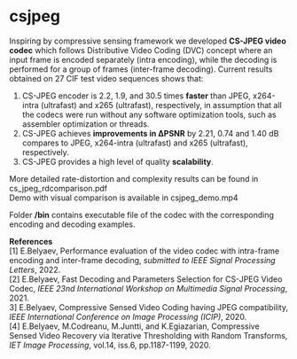 # csjpeg
Inspiring by compressive sensing framework we developed **CS-JPEG video codec** which follows Distributive Video Coding (DVC) concept where an input frame is encoded separately (intra encoding), while the decoding is performed for a group of frames (inter-frame decoding). Current results obtained on 27 CIF test video sequences shows that:
1. CS-JPEG encoder is 2.2, 1.9, and 30.5 times **faster** than JPEG, x264-intra (ultrafast) and x265 (ultrafast), respectively, in assumption that all the codecs were run without any software optimization tools, such as assembler optimization or threads.
2. CS-JPEG achieves **improvements in ΔPSNR** by 2.21, 0.74 and 1.40 dB compares to JPEG, x264-intra (ultrafast) and x265 (ultrafast), respectively.
3. CS-JPEG provides a high level of quality **scalability**. 

More detailed rate-distortion and complexity results can be found in cs_jpeg_rdcomparison.pdf<br />
Demo with visual comparison is available in csjpeg_demo.mp4<br />

Folder **/bin** contains executable file of the codec with the corresponding encoding and decoding examples. 

**References**<br />
[1] E.Belyaev, Performance evaluation of the video codec with intra-frame encoding and inter-frame decoding, *submitted to IEEE Signal Processing Letters*, 2022.<br />
[2] E.Belyaev, Fast Decoding and Parameters Selection for CS-JPEG Video Codec, *IEEE 23nd International Workshop on Multimedia Signal Processing*, 2021.<br />
3] E.Belyaev, Compressive Sensed Video Coding having JPEG compatibility, *IEEE International Conference on Image Processing (ICIP)*, 2020.<br />
[4] E.Belyaev, M.Codreanu, M.Juntti, and K.Egiazarian, Compressive Sensed Video Recovery via Iterative Thresholding with Random Transforms, *IET Image Processing*, vol.14, iss.6, pp.1187-1199, 2020. 
